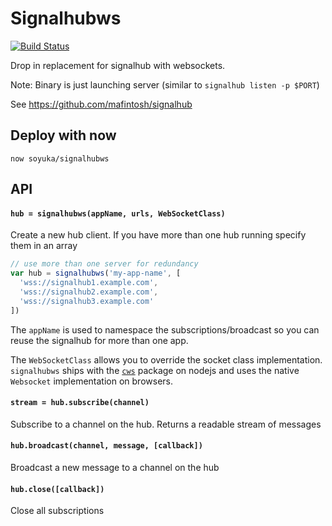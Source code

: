 # Signalhubws

[![Build Status](https://travis-ci.org/soyuka/signalhubws.svg?branch=master)](https://travis-ci.org/soyuka/signalhubws)

Drop in replacement for signalhub with websockets.

Note: Binary is just launching server (similar to `signalhub listen -p $PORT`)

See https://github.com/mafintosh/signalhub

## Deploy with now

```
now soyuka/signalhubws
```


## API

#### `hub = signalhubws(appName, urls, WebSocketClass)`

Create a new hub client. If you have more than one hub running specify them in an array

``` js
// use more than one server for redundancy
var hub = signalhubws('my-app-name', [
  'wss://signalhub1.example.com',
  'wss://signalhub2.example.com',
  'wss://signalhub3.example.com'
])
```

The `appName` is used to namespace the subscriptions/broadcast so you can reuse the
signalhub for more than one app.

The `WebSocketClass` allows you to override the socket class implementation. `signalhubws` ships with the [`cws`](https://github.com/ClusterWS/cWS) package on nodejs and uses the native `Websocket` implementation on browsers.

#### `stream = hub.subscribe(channel)`

Subscribe to a channel on the hub. Returns a readable stream of messages

#### `hub.broadcast(channel, message, [callback])`

Broadcast a new message to a channel on the hub

#### `hub.close([callback])`

Close all subscriptions
